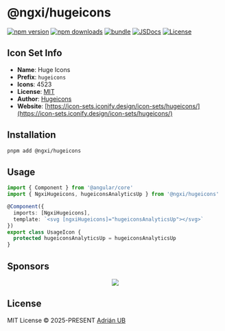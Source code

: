 # @ngxi/hugeicons

[![npm version][npm-version-src]][npm-version-href]
[![npm downloads][npm-downloads-src]][npm-downloads-href]
[![bundle][bundle-src]][bundle-href]
[![JSDocs][jsdocs-src]][jsdocs-href]
[![License][license-src]][license-href]

## Icon Set Info

- **Name**: Huge Icons
- **Prefix**: `hugeicons`
- **Icons**: 4523
- **License**: [MIT]()
- **Author**: [Hugeicons](https://icon-sets.iconify.design/icon-sets/hugeicons/)
- **Website**: [https://icon-sets.iconify.design/icon-sets/hugeicons/](https://icon-sets.iconify.design/icon-sets/hugeicons/)

## Installation

```sh
pnpm add @ngxi/hugeicons
```

## Usage

```ts
import { Component } from '@angular/core'
import { NgxiHugeicons, hugeiconsAnalyticsUp } from '@ngxi/hugeicons'

@Component({
  imports: [NgxiHugeicons],
  template: `<svg [ngxiHugeicons]="hugeiconsAnalyticsUp"></svg>`
})
export class UsageIcon {
  protected hugeiconsAnalyticsUp = hugeiconsAnalyticsUp
}
```

## Sponsors

<p align="center">
  <a href="https://cdn.jsdelivr.net/gh/adrian-ub/static/sponsors.svg">
    <img src='https://cdn.jsdelivr.net/gh/adrian-ub/static/sponsors.svg'/>
  </a>
</p>

## License

MIT License © 2025-PRESENT [Adrián UB](https://github.com/adrian-ub)

<!-- Badges -->

[npm-version-src]: https://img.shields.io/npm/v/@ngxi/hugeicons?style=flat&colorA=080f12&colorB=1fa669
[npm-version-href]: https://npmjs.com/package/@ngxi/hugeicons
[npm-downloads-src]: https://img.shields.io/npm/dm/@ngxi/hugeicons?style=flat&colorA=080f12&colorB=1fa669
[npm-downloads-href]: https://npmjs.com/package/@ngxi/hugeicons
[bundle-src]: https://img.shields.io/bundlephobia/minzip/@ngxi/hugeicons?style=flat&colorA=080f12&colorB=1fa669&label=minzip
[bundle-href]: https://bundlephobia.com/result?p=@ngxi/hugeicons
[license-src]: https://img.shields.io/npm/l/@ngxi/hugeicons?style=flat&colorA=080f12&colorB=1fa669
[license-href]: https://github.com/adrian-ub/ngxi/blob/main/LICENSE
[jsdocs-src]: https://img.shields.io/badge/jsdocs-reference-080f12?style=flat&colorA=080f12&colorB=1fa669
[jsdocs-href]: https://www.jsdocs.io/package/@ngxi/hugeicons

